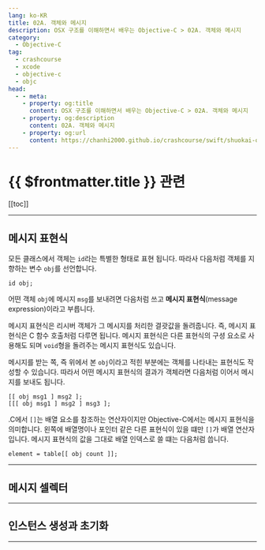 ```yaml
---
lang: ko-KR
title: 02A. 객체와 메시지
description: OSX 구조를 이해하면서 배우는 Objective-C > 02A. 객체와 메시지
category:
  - Objective-C
tag: 
  - crashcourse
  - xcode
  - objective-c
  - objc
head:
  - - meta:
    - property: og:title
      content: OSX 구조를 이해하면서 배우는 Objective-C > 02A. 객체와 메시지
    - property: og:description
      content: 02A. 객체와 메시지
    - property: og:url
      content: https://chanhi2000.github.io/crashcourse/swift/shuokai-objc/02A.html
---
```


# {{ $frontmatter.title }} 관련

<SiteInfo
  name="목차"
  desc="OSX 구조를 이해하면서 배우는 Objective-C"
  url="/swift/shuokai-objc/README.md"
  preview="https://image.aladin.co.kr/product/2806/68/cover500/8968480338_1.jpg"/>

[[toc]]

---

## 메시지 표현식

모든 클래스에서 객체는 `id`라는 특별한 형태로 표현 됩니다. 따라사 다음처럼 객체를 지향하는 변수 `obj`를 선언합니다.

```objc
id obj;
```

어떤 객체 `obj`에 메시지 `msg`를 보내려면 다음처럼 쓰고 **메시지 표현식**(message expression)이라고 부릅니다.

메시지 표현식은 리시버 객체가 그 메시지를 처리한 결괏값을 돌려줍니다. 즉, 메시지 표현식은 <FontIcon icon="iconfont icon-c"/>C 함수 호출처럼 다루면 됩니다. 메시지 표현식은 다른 표현식의 구셩 요소로 사용해도 되며 `void`형을 돌려주는 메시지 표현식도 있습니다.

메시지를 받는 쪽, 즉 위에서 본 `obj`이라고 적힌 부분에는 객체를 나타내는 표현식도 작성할 수 있습니다. 따라서 어떤 메시지 표현식의 결과가 객체라면 다음처럼 이어서 메시지를 보내도 됩니다.

```objc
[[ obj msg1 ] msg2 ];
[[[ obj msg1 ] msg2 ] msg3 ];
```

.<FontIcon icon="iconfont icon-c"/>C에서 `[]`는 배열 요소를 참조하는 연산자이지만 <FontIcon icon="iconfont icon-objectivec"/>Objective-C에서는 메시지 표현식을 의미합니다. 왼쪽에 배열명이나 포인터 같은 다른 표현식이 있을 떄만 `[]`가 배열 연산자입니다. 메시지 표현식의 값을 그대로 배열 인덱스로 쓸 떄는 다음처럼 씁니다.

```objc
element = table[[ obj count ]];
```

<!-- TODO: 작성 -->

---

## 메시지 셀렉터

---

## 인스턴스 생성과 초기화

---

<TagLinks />